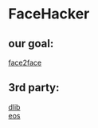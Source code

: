 # FaceHacker

## our goal:
[face2face](https://www.youtube.com/watch?v=ohmajJTcpNk)

## 3rd party:
[dlib](http://dlib.net/)
<br>
[eos](https://github.com/patrikhuber/eos)
